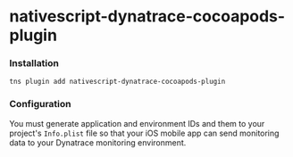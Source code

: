 # nativescript-dynatrace-cocoapods-plugin

### Installation 

`tns plugin add nativescript-dynatrace-cocoapods-plugin`

### Configuration

You must generate application and environment IDs and them to your project's `Info.plist` file so that your iOS mobile app can send monitoring data to your Dynatrace monitoring environment.
